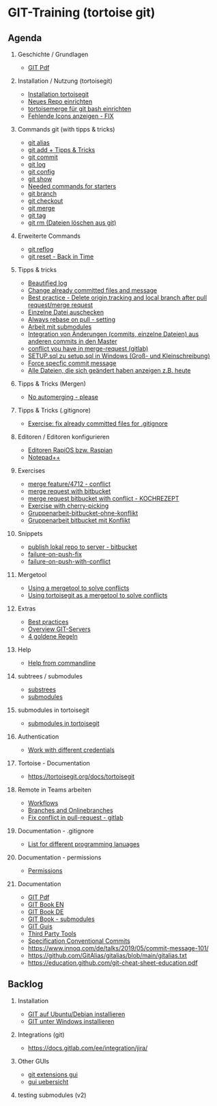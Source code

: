 # GIT-Training (tortoise git)

## Agenda 

  1. Geschichte / Grundlagen 
     * [GIT Pdf](http://schulung.t3isp.de/documents/pdfs/git/git-training.pdf)
    
  1. Installation / Nutzung (tortoisegit)
     * [Installation tortoisegit](tortoisegit/installation.md)
     * [Neues Repo einrichten](tortoisegit/new-repo.md)
     * [tortoisemerge für git bash einrichten](mergetool-tortoisegit.md)
     * [Fehlende Icons anzeigen - FIX](tortoisegit/fehlende-icons-anzeigen.md)
     
  1. Commands git (with tipps & tricks) 
     * [git alias ](alias.md) 
     * [git add + Tipps & Tricks](add.md)
     * [git commit](commit.md)
     * [git log](log.md)
     * [git config](config.md) 
     * [git show](show.md)
     * [Needed commands for starters](started-commands.md)
     * [git branch](branch.md)
     * [git checkout](checkout.md)
     * [git merge](merge.md)
     * [git tag](tag.md)
     * [git rm (Dateien löschen aus git)](rm.md)
   
  1. Erweiterte Commands 
     * [git reflog](reflog.md) 
     * [git reset - Back in Time](reset.md)   
     
  1. Tipps & tricks 
     * [Beautified log](beautify-log.md)
     * [Change already committed files and message](commit-amend.md) 
     * [Best practice - Delete origin,tracking and local branch after pull request/merge request](best-practice-delete-branch.md)
     * [Einzelne Datei auschecken](einzelne-datei-auschecken.md)
     * [Always rebase on pull - setting](rebase-pull.md)
     * [Arbeit mit submodules](submodules.md) 
     * [Integration von Änderungen (commits, einzelne Dateien) aus anderen commits in den Master](integrate-to-master.md)
     * [ conflict you have in merge-request (gitlab)](-conflict-merge-request.md) 
     * [SETUP.sql zu setup.sql in Windows (Groß- und Kleinschreibung)](setup-SETUP_sql.md)
     * [Force specfic commit message](pre-receive-hook.md)
     * [Alle Dateien, die sich geändert haben anzeigen z.B. heute](files-changed-today.md)
  
  1. Tipps & Tricks (Mergen) 
     * [No automerging - please](no-automerging.md)

  1. Tipps & Tricks (.gitignore)
     * [Exercise: fix already committed files for .gitignore](exercises/fix-ignore-file-when-already-committed.md)
  
  1. Editoren / Editoren konfigurieren
     * [Editoren RapiOS bzw. Raspian](editor/for-raspios.md)
     * [Notepad++](editor/notepad%2B%2B.md)
  
  1. Exercises 
     * [merge feature/4712 - conflict](merge-conflict.md)
     * [merge request with bitbucket](merge-request.md)
     * [merge request bitbucket with conflict - KOCHREZEPT](/bitbucket/merge-request-conflict.md)
     * [Exercise with cherry-picking](/exercises/cherry-pick.md)
     * [Gruppenarbeit-bitbucket-ohne-konflikt](/exercises/group/bitbucket-no-conflict.md)
     * [Gruppenarbeit bitbucket mit Konflikt](/exercises/group/bitbucket-conflict.md)
  
  1. Snippets 
     * [publish lokal repo to server - bitbucket](local-public.md)
     * [failure-on-push-fix](failure-push.md)
     * [failure-on-push-with-conflict](failure-push-conflict.md)

  1. Mergetool
     * [Using a mergetool to solve conflicts](mergetools.md)
     * [Using tortoisegit as a mergetool to solve conflicts](mergetools/tortoisemerge.md)
      
     
  1. Extras 
     * [Best practices](bp.md)
     * [Overview GIT-Servers](git-server.md)
     * [4 goldene Regeln](goldene-regeln.md)
  
  1. Help
     * [Help from commandline](help.md)
   
  1. subtrees / submodules 
     * [substrees](subtree.md)
     * [submodules](submodules.md)

  1. submodules in tortoisegit
     * [submodules in tortoisegit](submodules-tortoisegit.md)
   
  1. Authentication 
     * [Work with different credentials](credential-helper.md)

  1. Tortoise - Documentation
     * https://tortoisegit.org/docs/tortoisegit
    
  1. Remote in Teams arbeiten
     * [Workflows](workflows.md)
     * [Branches and Onlinebranches](branches-online-branches.md)
     * [Fix conflict in pull-request - gitlab](fix-conflict-merge-request.md)

  1. Documentation - .gitignore
     * [List for different programming lanuages](https://github.com/github/gitignore)

  1. Documentation - permissions
     * [Permissions](https://docs.gitlab.com/user/permissions/)
  
  1. Documentation 
     * [GIT Pdf](http://schulung.t3isp.de/documents/pdfs/git/git-training.pdf) 
     * [GIT Book EN](https://git-scm.com/book/en/v2)
     * [GIT Book DE](https://git-scm.com/book/de/v2)
     * [GIT Book - submodules](https://git-scm.com/book/de/v2/Git-Tools-Submodule)
     * [GIT Guis](https://git-scm.com/downloads/guis/)
     * [Third Party Tools](tooling.md)
     * [Specification Conventional Commits](https://www.conventionalcommits.org/en/v1.0.0/)
     * https://www.innoq.com/de/talks/2019/05/commit-message-101/
     * https://github.com/GitAlias/gitalias/blob/main/gitalias.txt
     * https://education.github.com/git-cheat-sheet-education.pdf
    
## Backlog  

  1. Installation 
     * [GIT auf Ubuntu/Debian installieren](installation-ubuntu-debian.md)
     * [GIT unter Windows installieren](https://git-scm.com/download/win)

  1. Integrations (git) 
     * https://docs.gitlab.com/ee/integration/jira/

  1. Other GUIs
     * [git extensions gui](/gui/git-extensions.md)
     * [gui uebersicht](https://git-scm.com/downloads/guis)
    
  1. testing submodules (v2)
